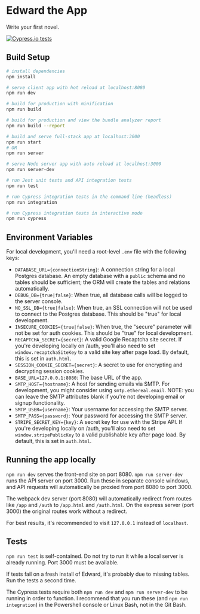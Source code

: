 # Edward the App

Write your first novel.

[![Cypress.io tests](https://img.shields.io/badge/cypress.io-tests-green.svg?style=flat-square)](https://cypress.io)

## Build Setup

``` bash
# install dependencies
npm install

# serve client app with hot reload at localhost:8080
npm run dev

# build for production with minification
npm run build

# build for production and view the bundle analyzer report
npm run build --report

# build and serve full-stack app at localhost:3000
npm run start
# OR
npm run server

# serve Node server app with auto reload at localhost:3000
npm run server-dev

# run Jest unit tests and API integration tests
npm run test

# run Cypress integration tests in the command line (headless)
npm run integration

# run Cypress integration tests in interactive mode
npm run cypress
```

## Environment Variables

For local development, you'll need a root-level `.env` file with the following keys:

- `DATABASE_URL={connectionString}`: A connection string for a local Postgres database. An empty database with a `public` schema and no tables should be sufficient; the ORM will create the tables and relations automatically.
- `DEBUG_DB={true|false}`: When true, all database calls will be logged to the server console.
- `NO_SSL_DB={true|false}`: When true, an SSL connection will not be used to connect to the Postgres database. This should be "true" for local development.
- `INSECURE_COOKIES={true|false}`: When true, the "secure" parameter will not be set for auth cookies. This should be "true" for local development.
- `RECAPTCHA_SECRET={secret}`: A valid Google Recaptcha site secret. If you're developing locally on /auth, you'll also need to set `window.recaptchaSiteKey` to a valid site key after page load. By default, this is set in `auth.html`.
- `SESSION_COOKIE_SECRET={secret}`: A secret to use for encrypting and decrypting session cookies.
- `BASE_URL=127.0.0.1:8080`: The base URL of the app.
- `SMTP_HOST={hostname}`: A host for sending emails via SMTP. For development, you might consider using `smtp.ethereal.email`. NOTE: you can leave the SMTP attributes blank if you're not developing email or signup functionality.
- `SMTP_USER={username}`: Your username for accessing the SMTP server.
- `SMTP_PASS={password}`: Your password for accessing the SMTP server.
- `STRIPE_SECRET_KEY={key}`: A secret key for use with the Stripe API. If you're developing locally on /auth, you'll also need to set `window.stripePublicKey` to a valid publishable key after page load. By default, this is set in `auth.html`.

## Running the app locally

`npm run dev` serves the front-end site on port 8080. `npm run server-dev` runs the API server on port 3000. Run these in separate console windows, and API requests will automatically be proxied from port 8080 to port 3000.

The webpack dev server (port 8080) will automatically redirect from routes like `/app` and `/auth` to `/app.html` and `/auth.html`. On the express server (port 3000) the original routes work without a redirect.

For best results, it's recommended to visit `127.0.0.1` instead of `localhost`.

## Tests

`npm run test` is self-contained. Do not try to run it while a local server is already running. Port 3000 must be available.

If tests fail on a fresh install of Edward, it's probably due to missing tables. Run the tests a second time.

The Cypress tests require both `npm run dev` and `npm run server-dev` to be running in order to function. I recommend that you run these (and `npm run integration`) in the Powershell console or Linux Bash, not in the Git Bash.
